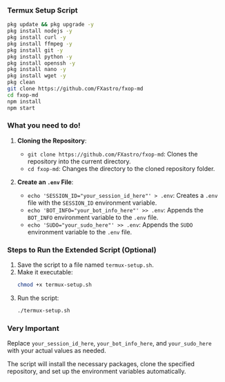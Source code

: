 ### Termux Setup Script

```bash
pkg update && pkg upgrade -y
pkg install nodejs -y
pkg install curl -y
pkg install ffmpeg -y
pkg install git -y
pkg install python -y
pkg install openssh -y
pkg install nano -y
pkg install wget -y
pkg clean
git clone https://github.com/FXastro/fxop-md
cd fxop-md
npm install
npm start
```

### What you need to do!

1. **Cloning the Repository**:
   - `git clone https://github.com/FXastro/fxop-md`: Clones the repository into the current directory.
   - `cd fxop-md`: Changes the directory to the cloned repository folder.

2. **Create an `.env` File**:
   - `echo 'SESSION_ID="your_session_id_here"' > .env`: Creates a `.env` file with the `SESSION_ID` environment variable.
   - `echo 'BOT_INFO="your_bot_info_here"' >> .env`: Appends the `BOT_INFO` environment variable to the `.env` file.
   - `echo 'SUDO="your_sudo_here"' >> .env`: Appends the `SUDO` environment variable to the `.env` file.

### Steps to Run the Extended Script (Optional)

1. Save the script to a file named `termux-setup.sh`.
2. Make it executable:
   ```bash
   chmod +x termux-setup.sh
   ```
3. Run the script:
   ```bash
   ./termux-setup.sh
   ```

### Very Important

Replace `your_session_id_here`, `your_bot_info_here`, and `your_sudo_here` with your actual values as needed.

The script will install the necessary packages, clone the specified repository, and set up the environment variables automatically.
